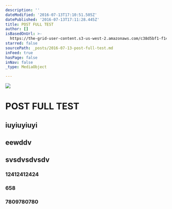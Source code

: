 ```yaml
---
description: ''
dateModified: '2016-07-13T17:10:51.505Z'
datePublished: '2016-07-13T17:11:28.445Z'
title: POST FULL TEST
author: []
isBasedOnUrl: >-
  https://the-grid-user-content.s3-us-west-2.amazonaws.com/c38d5bf1-f146-4119-8564-035a86798167.jpg
starred: false
sourcePath: _posts/2016-07-13-post-full-test.md
inFeed: true
hasPage: false
inNav: false
_type: MediaObject

---
```

![](https://the-grid-user-content.s3-us-west-2.amazonaws.com/c38d5bf1-f146-4119-8564-035a86798167.jpg)

# POST FULL TEST

## iuyiuyiuyi

## eewddv

## svsdvsdvsdv

### 12412412424

### 658

### 7809780780
